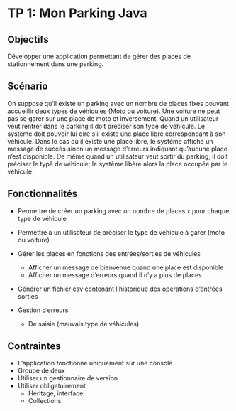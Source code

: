 # TP 1: Mon Parking Java

## Objectifs
Développer une application permettant de gérer des places de stationnement dans une parking. 

## Scénario
On suppose qu’il existe un parking avec un nombre de places fixes pouvant accueillir deux types de véhicules (Moto ou voiture). Une voiture ne peut pas se garer sur une place de moto et inversement. Quand un utilisateur veut rentrer dans le parking il doit préciser son type de véhicule. Le système doit pouvoir lui dire s’il existe une place libre correspondant à son véhicule. Dans le cas où il existe une place libre, le système affiche un message de succès sinon un message d’erreurs indiquant qu’aucune place n’est disponible.  De même quand un utilisateur veut sortir du parking, il doit préciser le typê de véhicule; le système libère alors la place occupée par le véhicule. 

## Fonctionnalités 
- Permettre de créer un parking avec un nombre de places x pour chaque type de véhicule

- Permettre à un utilisateur de préciser le type de véhicule à garer (moto ou voiture)

- Gérer les places en fonctions des entrées/sorties de véhicules
    - Afficher un message de bienvenue quand une place est disponible
    - Afficher un message d’erreurs quand il n’y a plus de places

- Générer un fichier csv contenant l’historique des opérations d’entrées sorties

- Gestion d’erreurs
    - De saisie (mauvais type de véhicules)

 ## Contraintes
 - L’application fonctionne uniquement sur une console
 - Groupe de deux
 - Utiliser un gestionnaire de version
 - Utiliser obligatoirement 
    - Héritage, interface
    - Collections

